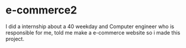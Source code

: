# e-commerce2
I did a internship about a 40 weekday and Computer engineer who is responsible for me, told me make a e-commerce website so i made this project.
